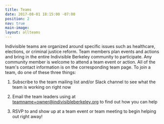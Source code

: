 ```yaml
---
title: Teams
date: 2017-08-01 18:15:00 -07:00
position: 2
nav: true
main-image: 
layout: allteams
---
```


Indivisible teams are organized around specific issues such as healthcare, elections, or criminal justice reform. Team members plan events and actions and bring in the entire Indivisible Berkeley community to participate. Any community member is welcome to attend a team event or action. All of the team's contact information is on the corresponding team page. To join a team, do one of these three things:

1. Subscribe to the team mailing list and/or Slack channel to see what the team is working on right now

2. Email the team leaders using at teamname+owner@indivisibleberkeley.org to find out how you can help

3. RSVP to and show up at a team event or team meeting to begin helping out right away!